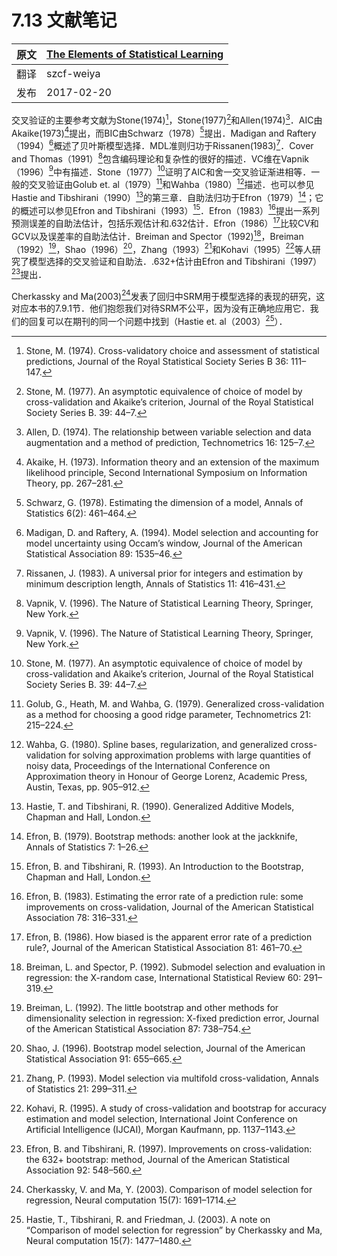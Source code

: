 # 7.13 文献笔记

| 原文   | [The Elements of Statistical Learning](https://web.stanford.edu/~hastie/ElemStatLearn/printings/ESLII_print12.pdf) |
| ---- | ---------------------------------------- |
| 翻译   | szcf-weiya                               |
| 发布 | 2017-02-20 |

交叉验证的主要参考文献为Stone(1974)[^1]，Stone(1977)[^2]和Allen(1974)[^3]．AIC由Akaike(1973)[^4]提出，而BIC由Schwarz（1978）[^5]提出．Madigan and Raftery（1994）[^6]概述了贝叶斯模型选择．MDL准则归功于Rissanen(1983)[^7]．Cover and Thomas（1991）[^8]包含编码理论和复杂性的很好的描述．VC维在Vapnik（1996）[^8]中有描述．Stone（1977）[^2]证明了AIC和舍一交叉验证渐进相等．一般的交叉验证由Golub et. al（1979）[^10]和Wahba（1980）[^11]描述．也可以参见Hastie and Tibshirani（1990）[^12]的第三章．自助法归功于Efron（1979）[^13]；它的概述可以参见Efron and Tibshirani（1993）[^14]．Efron（1983）[^15]提出一系列预测误差的自助法估计，包括乐观估计和.632估计．Efron（1986）[^16]比较CV和GCV以及误差率的自助法估计．Breiman and Spector（1992)[^17]，Breiman（1992）[^18]，Shao（1996）[^19]，Zhang（1993）[^20]和Kohavi（1995）[^21]等人研究了模型选择的交叉验证和自助法．.632+估计由Efron and Tibshirani（1997）[^22]提出．

Cherkassky and Ma(2003)[^23]发表了回归中SRM用于模型选择的表现的研究，这对应本书的7.9.1节．他们抱怨我们对待SRM不公平，因为没有正确地应用它．我们的回复可以在期刊的同一个问题中找到（Hastie et. al（2003）[^24]）．

[^1]: Stone, M. (1974). Cross-validatory choice and assessment of statistical predictions, Journal of the Royal Statistical Society Series B 36: 111–147.
[^2]: Stone, M. (1977). An asymptotic equivalence of choice of model by cross-validation and Akaike’s criterion, Journal of the Royal Statistical Society Series B. 39: 44–7.
[^3]: Allen, D. (1974). The relationship between variable selection and data augmentation and a method of prediction, Technometrics 16: 125–7.
[^4]: Akaike, H. (1973). Information theory and an extension of the maximum likelihood principle, Second International Symposium on Information Theory, pp. 267–281.
[^5]: Schwarz, G. (1978). Estimating the dimension of a model, Annals of Statistics 6(2): 461–464.
[^6]: Madigan, D. and Raftery, A. (1994). Model selection and accounting for model uncertainty using Occam’s window, Journal of the American Statistical Association 89: 1535–46.
[^7]: Rissanen, J. (1983). A universal prior for integers and estimation by minimum description length, Annals of Statistics 11: 416–431.
[^8]: Vapnik, V. (1996). The Nature of Statistical Learning Theory, Springer, New York.
[^10]: Golub, G., Heath, M. and Wahba, G. (1979). Generalized cross-validation as a method for choosing a good ridge parameter, Technometrics 21: 215–224.
[^11]: Wahba, G. (1980). Spline bases, regularization, and generalized cross-validation for solving approximation problems with large quantities of noisy data, Proceedings of the International Conference on Approximation theory in Honour of George Lorenz, Academic Press, Austin, Texas, pp. 905–912.
[^12]: Hastie, T. and Tibshirani, R. (1990). Generalized Additive Models, Chapman and Hall, London.
[^13]: Efron, B. (1979). Bootstrap methods: another look at the jackknife, Annals of Statistics 7: 1–26.
[^14]: Efron, B. and Tibshirani, R. (1993). An Introduction to the Bootstrap, Chapman and Hall, London.
[^15]: Efron, B. (1983). Estimating the error rate of a prediction rule: some improvements on cross-validation, Journal of the American Statistical Association 78: 316–331.
[^16]: Efron, B. (1986). How biased is the apparent error rate of a prediction rule?, Journal of the American Statistical Association 81: 461–70.
[^17]: Breiman, L. and Spector, P. (1992). Submodel selection and evaluation in regression: the X-random case, International Statistical Review 60: 291–319.
[^18]: Breiman, L. (1992). The little bootstrap and other methods for dimensionality selection in regression: X-fixed prediction error, Journal of the American Statistical Association 87: 738–754.
[^19]: Shao, J. (1996). Bootstrap model selection, Journal of the American Statistical Association 91: 655–665.
[^20]: Zhang, P. (1993). Model selection via multifold cross-validation, Annals of Statistics 21: 299–311.
[^21]: Kohavi, R. (1995). A study of cross-validation and bootstrap for accuracy estimation and model selection, International Joint Conference
on Artificial Intelligence (IJCAI), Morgan Kaufmann, pp. 1137–1143.
[^22]: Efron, B. and Tibshirani, R. (1997). Improvements on cross-validation: the 632+ bootstrap: method, Journal of the American Statistical Association 92: 548–560.
[^23]: Cherkassky, V. and Ma, Y. (2003). Comparison of model selection for regression, Neural computation 15(7): 1691–1714.
[^24]: Hastie, T., Tibshirani, R. and Friedman, J. (2003). A note on “Comparison of model selection for regression” by Cherkassky and Ma, Neural computation 15(7): 1477–1480.
